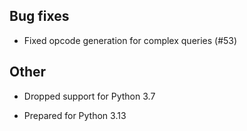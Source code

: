 ## Bug fixes

- Fixed opcode generation for complex queries (#53)

## Other

- Dropped support for Python 3.7

- Prepared for Python 3.13